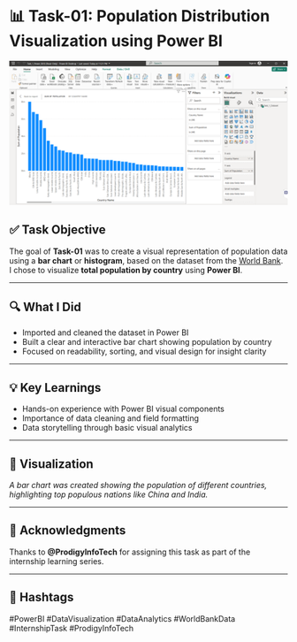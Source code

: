 # 📊 Task-01: Population Distribution Visualization using Power BI

![Bar Chart Preview](https://github.com/Soumyareddy-0804/PRODIGY_DS_1/blob/main/DS_Task_1_Bargraph.png) <!-- Replace with actual image path or link -->

## ✅ Task Objective

The goal of **Task-01** was to create a visual representation of population data using a **bar chart** or **histogram**, based on the dataset from the [World Bank](https://data.worldbank.org/indicator/SP.POP.TOTL).  
I chose to visualize **total population by country** using **Power BI**.

---

## 🔍 What I Did

- Imported and cleaned the dataset in Power BI  
- Built a clear and interactive bar chart showing population by country  
- Focused on readability, sorting, and visual design for insight clarity

---

## 💡 Key Learnings

- Hands-on experience with Power BI visual components  
- Importance of data cleaning and field formatting  
- Data storytelling through basic visual analytics

---

## 📸 Visualization

*A bar chart was created showing the population of different countries, highlighting top populous nations like China and India.*

---

## 🙌 Acknowledgments

Thanks to **@ProdigyInfoTech** for assigning this task as part of the internship learning series.

---

## 🔖 Hashtags

#PowerBI #DataVisualization #DataAnalytics #WorldBankData #InternshipTask #ProdigyInfoTech
